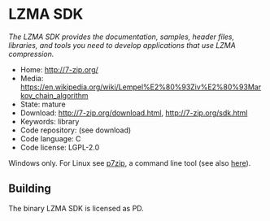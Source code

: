 # LZMA SDK

_The LZMA SDK provides the documentation, samples, header files, libraries, and tools you need to develop applications that use LZMA compression._

- Home: http://7-zip.org/
- Media: https://en.wikipedia.org/wiki/Lempel%E2%80%93Ziv%E2%80%93Markov_chain_algorithm
- State: mature
- Download: http://7-zip.org/download.html, http://7-zip.org/sdk.html
- Keywords: library
- Code repository: (see download)
- Code language: C
- Code license: LGPL-2.0

Windows only.
For Linux see [p7zip](https://sourceforge.net/projects/p7zip/), a command line tool (see also [here](https://www.linux.com/learn/handling-rar-and-7-zip-archives-linux)).

## Building

The binary LZMA SDK is licensed as PD.

